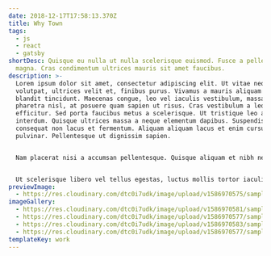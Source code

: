 ```yaml
---
date: 2018-12-17T17:58:13.370Z
title: Why Town
tags:
  - js
  - react
  - gatsby
shortDesc: Quisque eu nulla ut nulla scelerisque euismod. Fusce a pellentesque
  magna. Cras condimentum ultrices mauris sit amet faucibus.
description: >-
  Lorem ipsum dolor sit amet, consectetur adipiscing elit. Ut vitae neque
  volutpat, ultrices velit et, finibus purus. Vivamus a mauris aliquam neque
  blandit tincidunt. Maecenas congue, leo vel iaculis vestibulum, massa lacus
  pharetra nisl, at posuere quam sapien ut risus. Cras vestibulum a leo eget
  efficitur. Sed porta faucibus metus a scelerisque. Ut tristique leo at mattis
  interdum. Quisque ultrices massa a neque elementum dapibus. Suspendisse
  consequat non lacus et fermentum. Aliquam aliquam lacus et enim cursus
  pulvinar. Pellentesque ut dignissim sapien.


  Nam placerat nisi a accumsan pellentesque. Quisque aliquam et nibh nec mollis. Suspendisse rutrum condimentum ullamcorper. Duis eleifend ultrices odio at consequat. Quisque eu nulla ut nulla scelerisque euismod. Fusce a pellentesque magna. Cras condimentum ultrices mauris sit amet faucibus. Nulla auctor, ex quis venenatis consequat, tellus risus ultricies tellus, id hendrerit lectus ligula nec erat. Aliquam eleifend cursus rhoncus. Nulla sed auctor dui, at pellentesque dolor. Nulla suscipit volutpat ultrices.


  Ut scelerisque libero vel tellus egestas, luctus mollis tortor iaculis. Proin ultrices nunc ut neque tristique commodo. Donec et odio nec turpis finibus pulvinar ac ac ligula. Etiam auctor auctor risus at vehicula. Nullam ut iaculis massa. Proin varius libero libero, quis ultricies sem placerat sed. Sed commodo dictum tortor, vitae auctor diam porta ut. Sed urna libero, ullamcorper eget libero non, imperdiet ultrices lacus. Donec eu aliquet tellus, ultricies bibendum tortor. Quisque porta venenatis sem, nec ullamcorper ligula blandit eget. Nulla eget iaculis urna. Maecenas aliquam vulputate nunc a efficitur. Suspendisse mauris sapien, dictum a sapien et, ultricies dignissim neque. Morbi quis velit a ligula vehicula rutrum. Suspendisse bibendum enim libero, vitae rhoncus quam lacinia id. Praesent arcu est, rhoncus sed risus egestas, pharetra convallis lorem.
previewImage:
  - https://res.cloudinary.com/dtc0i7udk/image/upload/v1586970575/samples/ecommerce/shoes.png
imageGallery:
  - https://res.cloudinary.com/dtc0i7udk/image/upload/v1586970581/samples/landscapes/nature-mountains.jpg
  - https://res.cloudinary.com/dtc0i7udk/image/upload/v1586970577/samples/landscapes/architecture-signs.jpg
  - https://res.cloudinary.com/dtc0i7udk/image/upload/v1586970583/samples/landscapes/landscape-panorama.jpg
  - https://res.cloudinary.com/dtc0i7udk/image/upload/v1586970577/samples/landscapes/beach-boat.jpg
templateKey: work
---
```


